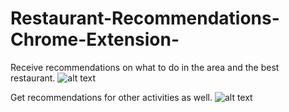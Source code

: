 # Restaurant-Recommendations-Chrome-Extension-
Receive recommendations on what to do in the area and the best restaurant.
![alt text](https://i.imgur.com/hM280EN.png)

Get recommendations for other activities as well.
![alt text](https://i.imgur.com/Imak5sW.png)

